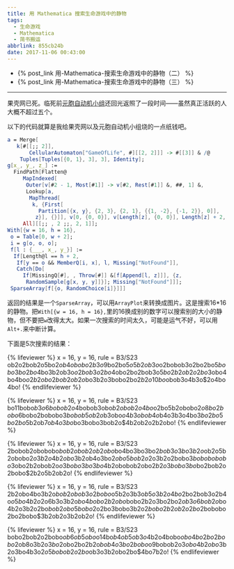```yaml
---
title: 用 Mathematica 搜索生命游戏中的静物
tags:
  - 生命游戏
  - Mathematica
  - 简书搬运
abbrlink: 855cb24b
date: 2017-11-06 00:43:00
---
```


* {% post_link 用-Mathematica-搜索生命游戏中的静物（二） %}
* {% post_link 用-Mathematica-搜索生命游戏中的静物（三） %}

---
果壳网已死。临死前[元胞自动机小组](https://www.guokr.com/group/381/)还回光返照了一段时间——虽然真正活跃的人大概不超过五个。

以下的代码就算是我给果壳网以及元胞自动机小组烧的一点纸钱吧。

```mathematica
a = Merge[
   k[#[[;; 2]], 
       CellularAutomaton["GameOfLife", #][[2, 2]]] -> #[[3]] & /@ 
    Tuples[Tuples[{0, 1}, 3], 3], Identity];
g[x_, y_, z_] := 
  FindPath[Flatten@
     MapIndexed[
      Outer[v[#2 - 1, Most[#1]] -> v[#2, Rest[#1]] &, ##, 1] &, 
      Lookup[a, 
       MapThread[
        k, {First[
          Partition[{x, y}, {2, 3}, {2, 1}, {{1, -2}, {-1, 2}}, 0]], 
         z}], {}]], v[0, {0, 0}], v[Length[z], {0, 0}], Length[z] + 2,
     All][[;; , 2 ;;, 2, 1]];
With[{w = 16, h = 16},
 o = Table[0, w + 2];
 i = g[o, o, o];
 f[l : {___, x_, y_}] := 
  If[Length@l == h + 2, 
   If[y == o && MemberQ[i, x], l, Missing["NotFound"]], 
   Catch[Do[
     If[MissingQ[#], , Throw[#]] &[f[Append[l, z]]], {z, 
      RandomSample[g[x, y, y]]}]; Missing["NotFound"]]];
 SparseArray[f[{o, RandomChoice[i]}]]]
```

<!-- more -->

返回的结果是一个`SparseArray`，可以用`ArrayPlot`来转换成图片。这是搜索16*16的静物。把`With[{w = 16, h = 16},`里的16换成别的数字可以搜索别的大小的静物，但不要把`w`改得太大。如果一次搜索的时间太久，可能是运气不好，可以用`Alt+.`来中断计算。

下面是5次搜索的结果：

{% lifeviewer %}
x = 16, y = 16, rule = B3/S23
ob2o2bob2o5bo$2ob4obobo2b3o$9bo2bo$5o5b2ob3o$o2bobob3o2bo2bo$5bobo3bo2bo$4bo3b2ob3o$o2bob3o2bo$4obo2bo2bob3o$5bo2b2ob2o2bo$3obo4bo4bo$o2b2obo2bob2ob2o$bo3b2o3bobo2bo$2b2o10bo$obob3o4b3o$2o4bo4bo!
{% endlifeviewer %}

{% lifeviewer %}
x = 16, y = 16, rule = B3/S23
bo11bobo$b3o6bobob2o$4bobob3obo$b2obob2o4bo$o2bo5b2obobo$2o8bo2bobo$6bobo2bobobo$3bobob5ob2o$b3obo$o4b3obob4o$b4o3b3o4bo$3bo2bo5bo2bo$5b2ob7o$b4o3bo$bo3bobo3bob2o$4b2ob2o2b2obo!
{% endlifeviewer %}

{% lifeviewer %}
x = 16, y = 16, rule = B3/S23
2bobob2obobobo$bob2obob2ob2obo$bo4bo3bo3bo$2bob3o3bo3b2o$ob2o5b2obobo$2o3b2o4b2obo$3b2ob4o3bo$2obo5bob2o$2o3b2o2bobo$3bobobobobo$3obo2b2obob2o$o3bobo3bo3bo$4b2obobob2obo$2b2o3bobo3bo$bo2bob2o2bobo$2b2o5b2ob2o!
{% endlifeviewer %}

{% lifeviewer %}
x = 16, y = 16, rule = B3/S23
2b2obo4bo3b2o$bob2obob3o2bobo$o5b2o3b3o$b5o3b2o4bo$2bo2bob3o2b4o$o5bo4b2o$2o6b3o3b2o$bo4bobo2b2obo$bobo2b2o3bo2bo$2ob3o6bob2o$bo4b2o3b2o2bo$bob2obo5bobo$2o2bo3bobo3b2o$2bobo2b2ob2o2bo$2bobobo2bo2bobo$3b2ob2o3b2ob2o!
{% endlifeviewer %}

{% lifeviewer %}
x = 16, y = 16, rule = B3/S23
bobo2bob2o2bobo$ob6ob5obo$o14bo$b4ob5ob3o$4b2o4bobo$obo4bo2bo2bobo$2ob8o3b2o$3bo$2obo2bo2b2o$bob4o3bo2bobo$o9bobob2o$3obo4b2obo$3b2o3bo4b3o$2o5bobob2o2bo$ob3o3b2obo2bo$4bo7b2o!
{% endlifeviewer %}
